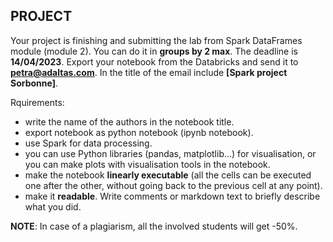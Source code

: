 ## PROJECT

Your project is finishing and submitting the lab from Spark DataFrames module (module 2). You can do it in **groups by 2 max**.
The deadline is **14/04/2023**. Export your notebook from the Databricks and send it to
**petra@adaltas.com**. In the title of the email include **[Spark project Sorbonne]**.

Rquirements:
- write the name of the authors in the notebook title.
- export notebook as python notebook (ipynb notebook).
- use Spark for data processing.
- you can use Python libraries (pandas, matplotlib...) for visualisation, or you can make plots with visualisation tools in the notebook.
- make the notebook **linearly executable** (all the cells can be executed one after the other, without going back to the previous cell at any point).
- make it **readable**. Write comments or markdown text to briefly describe what you did. 

**NOTE**: In case of a plagiarism, all the involved students will get -50%.
